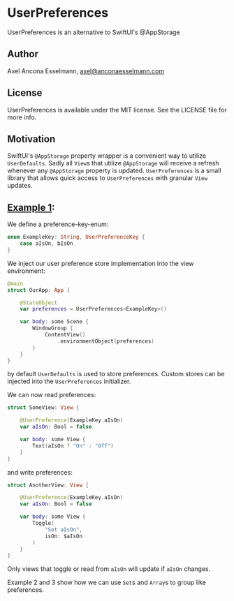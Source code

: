 # UserPreferences

UserPreferences is an alternative to SwiftUI's @AppStorage

## Author

Axel Ancona Esselmann, axel@anconaesselmann.com

## License

UserPreferences is available under the MIT license. See the LICENSE file for more info.


## Motivation

SwiftUI's `@AppStorage` property wrapper is a convenient way to utilize `UserDefaults`. Sadly all `View`s that utilize `@AppStorage` will receive a refresh whenever any `@AppStorage` property is updated. `UserPreferences` is a small library that allows quick access to `UserPreferences` with granular `View` updates.

## [Example 1](https://github.com/anconaesselmann/UserPreferences/tree/main/Examples/Example_01):

We define a preference-key-enum:

```swift
enum ExampleKey: String, UserPreferenceKey {
    case aIsOn, bIsOn
}
```

We inject our user preference store implementation into the view environment:

```swift
@main
struct OurApp: App {

    @StateObject
    var preferences = UserPreferences<ExampleKey>()

    var body: some Scene {
        WindowGroup {
            ContentView()
                .environmentObject(preferences)
        }
    }
}
```

by default `UserDefaults` is used to store preferences. Custom stores can be injected into the `UserPreferences` initializer.

We can now read preferences:

```swift
struct SomeView: View {

    @UserPreference(ExampleKey.aIsOn)
    var aIsOn: Bool = false

    var body: some View {
        Text(aIsOn ? "On" : "Off")
    }
}
```

and write preferences:

```swift
struct AnotherView: View {

    @UserPreference(ExampleKey.aIsOn)
    var aIsOn: Bool = false

    var body: some View {
        Toggle(
            "Set aIsOn",
            isOn: $aIsOn
        )
    }
}
```

Only views that toggle or read from `aIsOn` will update if `aIsOn` changes.

Example 2 and 3 show how we can use `Set`s and `Array`s to group like preferences.
